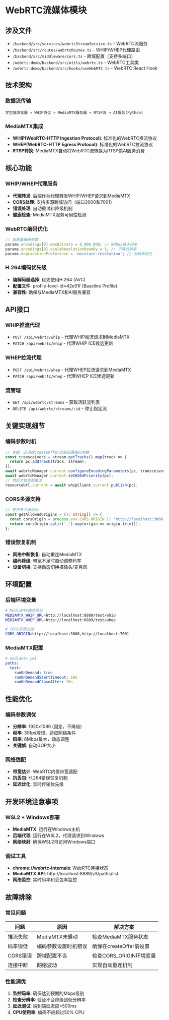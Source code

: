 # WebRTC流媒体模块

## 涉及文件
- `/backend/src/services/webrtcStreamService.ts` - WebRTC流服务
- `/backend/src/routes/webrtcRoutes.ts` - WHIP/WHEP代理路由
- `/backend/src/middleware/cors.ts` - 跨域配置（支持多端口）
- `/webrtc-demo/backend/src/utils/webrtc.ts` - WebRTC工具类
- `/webrtc-demo/backend/src/hooks/useWebRTC.ts` - WebRTC React Hook

## 技术架构

### 数据流传输
```
学生端浏览器 → WHIP协议 → MediaMTX服务器 → RTSP流 → AI服务(Python)
```

### MediaMTX集成
- **WHIP(WebRTC-HTTP Ingestion Protocol)**: 标准化的WebRTC推流协议
- **WHEP(WebRTC-HTTP Egress Protocol)**: 标准化的WebRTC拉流协议  
- **RTSP转换**: MediaMTX自动将WebRTC流转换为RTSP供AI服务消费

## 核心功能

### WHIP/WHEP代理服务
- **代理转发**: 后端作为代理转发WHIP/WHEP请求到MediaMTX
- **CORS处理**: 支持多源跨域访问（端口3000和7001）
- **错误处理**: 自动重试和降级机制
- **健康检查**: MediaMTX服务可用性检测

### WebRTC编码优化
```typescript
// 高质量编码参数
params.encodings[0].maxBitrate = 8_000_000; // 8Mbps最大码率
params.encodings[0].scaleResolutionDownBy = 1; // 不降分辨率
params.degradationPreference = 'maintain-resolution'; // 分辨率优先
```

### H.264编码优先级
- **编解码器选择**: 优先使用H.264 (AVC)
- **配置文件**: profile-level-id=42e01f (Baseline Profile)
- **兼容性**: 确保与MediaMTX和AI服务兼容

## API接口

### WHIP推流代理
- `POST /api/webrtc/whip` - 代理WHIP推流请求到MediaMTX
- `PATCH /api/webrtc/whip` - 代理WHIP ICE候选更新

### WHEP拉流代理  
- `POST /api/webrtc/whep` - 代理WHEP拉流请求到MediaMTX
- `PATCH /api/webrtc/whep` - 代理WHEP ICE候选更新

### 流管理
- `GET /api/webrtc/streams` - 获取活跃流列表
- `DELETE /api/webrtc/streams/:id` - 停止指定流

## 关键实现细节

### 编码参数时机
```typescript
// 关键：必须在createOffer之前设置编码参数
const transceivers = stream.getTracks().map(track => {
  return pc.addTrack(track, stream);
});
await webrtcManager.current.configureEncodingParameters(pc, transceivers);
await webrtcManager.current.setH264Priority(pc);
// 然后才能发起推流
resourceUrl.current = await whipClient.current.publish(pc);
```

### CORS多源支持
```typescript
// 支持多个源地址
const getAllowedOrigins = (): string[] => {
  const corsOrigin = process.env.CORS_ORIGIN || 'http://localhost:3000';
  return corsOrigin.split(',').map(origin => origin.trim());
};
```

### 错误恢复机制
- **网络中断恢复**: 自动重连MediaMTX
- **编码降级**: 带宽不足时自动调整码率
- **设备切换**: 支持动态切换摄像头/麦克风

## 环境配置

### 后端环境变量
```bash
# MediaMTX服务地址
MEDIAMTX_WHIP_URL=http://localhost:8889/test/whip
MEDIAMTX_WHEP_URL=http://localhost:8889/test/whep

# CORS多源支持
CORS_ORIGIN=http://localhost:3000,http://localhost:7001
```

### MediaMTX配置
```yaml
# mediamtx.yml
paths:
  test:
    runOnDemand: true
    runOnDemandStartTimeout: 10s
    runOnDemandCloseAfter: 10s
```

## 性能优化

### 编码参数调优
- **分辨率**: 1920x1080 (固定，不降级)
- **帧率**: 30fps理想，适应网络条件
- **码率**: 8Mbps最大，动态调整
- **关键帧**: 自动GOP大小

### 网络适配
- **带宽估计**: WebRTC内置带宽适配
- **抗丢包**: H.264错误恢复机制
- **延迟优化**: 实时传输优先级

## 开发环境注意事项

### WSL2 + Windows部署
- **MediaMTX**: 运行在Windows主机
- **后端代理**: 运行在WSL2，代理请求到Windows
- **网络映射**: 确保WSL2可访问Windows端口

### 调试工具
- **chrome://webrtc-internals**: WebRTC连接状态
- **MediaMTX API**: http://localhost:8889/v3/paths/list
- **网络监控**: 实时码率和丢包率监控

## 故障排除

### 常见问题
| 问题 | 原因 | 解决方案 |
|------|------|----------|
| 推流失败 | MediaMTX未启动 | 检查MediaMTX服务状态 |
| 码率很低 | 编码参数设置时机错误 | 确保在createOffer前设置 |
| CORS错误 | 跨域配置不当 | 检查CORS_ORIGIN环境变量 |
| 连接中断 | 网络波动 | 实现自动重连机制 |

### 性能调优
1. **监控码率**: 确保达到预期的Mbps级别
2. **检查分辨率**: 验证不会降级到低分辨率
3. **延迟测试**: 端到端延迟应<500ms
4. **CPU使用率**: 编码不应超过50% CPU